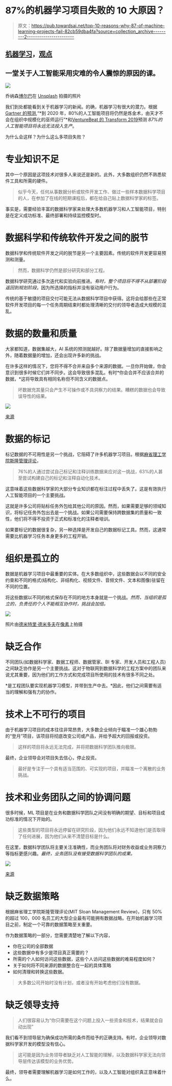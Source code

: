 # 87%的机器学习项目失败的 10 大原因？

> 原文：<https://pub.towardsai.net/top-10-reasons-why-87-of-machine-learning-projects-fail-82cb59dba4fa?source=collection_archive---------2----------------------->

## [机器学习](https://towardsai.net/p/category/machine-learning)，[观点](https://towardsai.net/p/category/opinion)

## 一堂关于人工智能采用灾难的令人震惊的原因的课。

![](img/f3952d8776cfe017082d0ce19254e183.png)

乔纳森[博尔巴](https://unsplash.com/@jonathanborba)在 [Unsplash](https://unsplash.com/photos/xRDuEeG1TVI) 拍摄的照片

我们到处都能看到关于机器学习的新闻。的确，机器学习有很大的潜力。根据 [Gartner 的预测](https://blogs.gartner.com/andrew_white/2019/01/03/our-top-data-and-analytics-predicts-for-2019/),“*到 2020 年，80%的人工智能项目将仍然是炼金术，由天才不会在组织中规模化的巫师运行”*和[VentureBeat 的 Transform 2019](https://venturebeat.com/2019/07/19/why-do-87-of-data-science-projects-never-make-it-into-production/)预测 *87%的人工智能项目将永远无法投入生产*。

为什么会这样？为什么这么多项目失败？

# 专业知识不足

其中一个原因是这项技术对很多人来说还是新的。此外，大多数组织仍然不熟悉软件工具和所需的硬件。

> 似乎今天，任何从事数据分析或软件开发工作、做过一些样本数据科学项目的人，在参加了在线的短期课程后，都在给自己贴上数据科学家的标签。

事实是，需要经验丰富的数据科学家来处理大多数机器学习和人工智能项目，特别是在定义成功标准、最终部署和持续监控模型时。

# 数据科学和传统软件开发之间的脱节

数据科学和传统软件开发之间的脱节是另一个主要因素。传统的软件开发更容易预测和测量。

> 然而，数据科学仍然是部分研究和部分工程。

数据科学研究通过多次迭代和实验向前推进。*有时，整个项目将不得不从部署阶段返回到规划阶段*，因为所选择的指标并没有驱动用户行为。

传统的基于敏捷的项目交付可能无法从数据科学项目中获得。这将会给那些在正常软件开发项目的每一个任务周期结束时都处理清晰的交付的领导者造成大规模的混乱。

# 数据的数量和质量

大家都知道，数据集越大，AI 系统的预测就越好。除了数据量增加的直接影响之外，随着数据量的增加，还会出现许多新的挑战。

在许多这样的情况下，您将不得不合并来自多个来源的数据。一旦你开始做，你会意识到很多时候它们并不同步。这会导致很多混乱。有时*你会合并不应该合并的数据，*这将导致具有相同名称但不同含义的数据点。

> 坏数据充其量只会产生不可操作或不具洞察力的结果。糟糕的数据也会导致误导性的结果。

![](img/a13dae11371c992ac9962129381f2a4f.png)

[来源](https://dzone.com/articles/an-introduction-to-data-labeling-in-artificial-int)

# 数据的标记

标记数据的不可用性是另一个挑战，它阻碍了许多机器学习项目。根据[麻省理工学院斯隆管理评论](https://sloanreview.mit.edu/projects/reshaping-business-with-artificial-intelligence/)，

> 76%的人通过尝试自己标记和注释训练数据来应对这一挑战，63%的人甚至尝试构建自己的标记和注释自动化技术。

这意味着这些数据科学家的大部分专业知识都在标注过程中丢失了。这是有效执行人工智能项目的一个主要挑战。

这就是许多公司将贴标任务外包给其他公司的原因。然而，如果需要足够的领域知识，将标记任务外包出去是一个挑战。如果公司需要保持跨数据集的质量和一致性，他们将不得不投资于正式和标准化的注释者培训。

如果要标记的数据很复杂，另一种选择是开发自己的数据标记工具。然而，这通常需要比机器学习任务本身更多的工程开销。

# 组织是孤立的

数据是机器学习项目中最重要的实体。在大多数组织中，这些数据会以不同的安全约束和不同的格式(结构化、非结构化、视频文件、音频文件、文本和图像)驻留在不同的位置。

将这些数据以不同的格式保存在不同的地方本身就是一个挑战。*然而，当组织是孤立的，负责任的个人不能相互协作时，挑战会加倍。*

![](img/f1bc1b47da1960f0eb09e25c18c0cc74.png)

照片由[德米特里·德米多夫](https://www.pexels.com/@dmitry-demidov-515774)在[像素](https://www.pexels.com/photo/brown-puzzle-pieces-3852577/)上拍摄

# 缺乏合作

不同团队(如数据科学家、数据工程师、数据管家、BI 专家、开发人员和工程人员)之间缺乏协作是另一个主要挑战。这对于物联网到数据科学的工程方案中的团队来说尤其重要，因为他们的工作方式和完成项目所使用的技术有很多不同之处。

*是工程团队要实现机器学习模型，并带到生产中去。*因此，他们之间需要有适当的理解和强有力的协作。

# 技术上不可行的项目

由于机器学习项目的成本往往非常昂贵，大多数企业倾向于瞄准一个雄心勃勃的“登月”项目，该项目将彻底改变公司或产品，并给予超大的回报或投资。

> 这样的项目将永远无法完成，并将把数据科学团队推向极限。

最终，企业领导会对项目失去信心，停止投资。

> 最好是专注于一个具有适当范围的、可实现的项目，并瞄准一个离散的业务挑战。

# 技术和业务团队之间的协调问题

很多时候，ML 项目是在业务和数据科学团队之间没有明确的期望、目标和项目成功标准的情况下开始的。

> 这些类型的项目将永远停留在研究阶段，因为他们永远不知道他们是否取得了任何进展，因为他们从来不清楚目标是什么。

在这里，数据科学团队将主要关注准确性，而业务团队将对财务收益或业务洞察力等指标更感兴趣。*最终，业务团队没有接受数据科学团队的成果。*

![](img/201038cd10674dbedded088be747386d.png)

[来源](https://www.helpnetsecurity.com/2019/05/28/applying-machine-learning/)

# 缺乏数据策略

根据麻省理工学院斯隆管理评论(MIT Sloan Management Review)，只有 50%的超过 100，000 名员工的大型企业最有可能拥有数据战略。在开始机器学习项目之前，制定一个可靠的数据策略至关重要。

作为数据策略的一部分，您需要清楚地了解以下内容，

*   你在公司的全部数据
*   这些数据中有多少是项目真正需要的？
*   所需的个人如何访问这些数据，这些个人访问这些数据的难易程度如何？
*   关于如何将不同来源的数据整合在一起的具体策略
*   如何清理和转换这些数据。

> 大多数公司开始时没有计划，或者没有开始考虑他们没有数据。

# 缺乏领导支持

> 人们很容易认为“你只需要在这个问题上投入一些资金和技术，结果就会自动出现”

我们看不到领导层为确保成功所需的条件而给予的正确支持。有时，企业领导对数据科学家开发的模型没有信心。

> 这可能是因为业务领导者缺乏对人工智能的理解，以及数据科学家无法向领导层传达该模型的业务优势。

最终，领导者需要理解机器学习是如何工作的，以及人工智能对组织真正意味着什么。